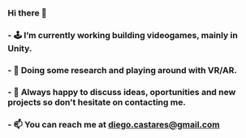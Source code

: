 ### Hi there 👋

<!--
**dcastares/dcastares** is a ✨ _special_ ✨ repository because its `README.md` (this file) appears on your GitHub profile.

Here are some ideas to get you started:
-->
### - 🕹️ I’m currently working building videogames, mainly in Unity.
### - 🔬 Doing some research and playing around with VR/AR.
### - 💬 Always happy to discuss ideas, oportunities and new projects so don't hesitate on contacting me.
### - 📫 You can reach me at diego.castares@gmail.com


